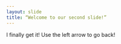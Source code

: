 ```yaml
---
layout: slide
title: “Welcome to our second slide!”
---
```

I finally get it!
Use the left arrow to go back!
